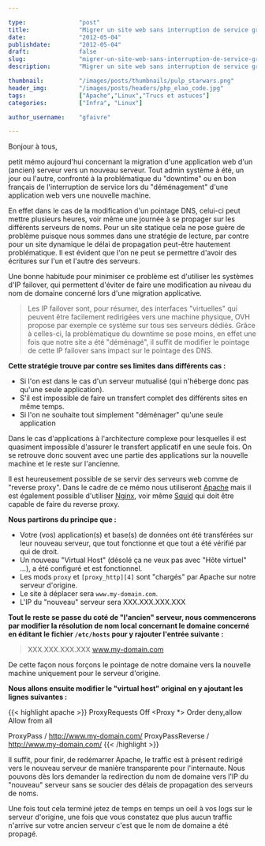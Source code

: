 ```yaml
---

type:               "post"
title:              "Migrer un site web sans interruption de service grâce au reverse proxy d'Apache."
date:               "2012-05-04"
publishdate:        "2012-05-04"
draft:              false
slug:               "migrer-un-site-web-sans-interruption-de-service-grace-au-reverse-proxy-dapache"
description:        "Migrer un site web sans interruption de service grâce au reverse proxy d'Apache."

thumbnail:          "/images/posts/thumbnails/pulp_starwars.png"
header_img:         "/images/posts/headers/php_elao_code.jpg"
tags:               ["Apache","Linux","Trucs et astuces"]
categories:         ["Infra", "Linux"]

author_username:    "gfaivre"

---
```


Bonjour à tous,

petit mémo aujourd'hui concernant la migration d'une application web d'un (ancien) serveur vers un nouveau serveur.
Tout admin système à été, un jour ou l'autre, confronté à la problématique du "downtime" ou en bon français de l'interruption de service lors du "déménagement" d'une application web vers une nouvelle machine.

En effet dans le cas de la modification d'un pointage DNS, celui-ci peut mettre plusieurs heures, voir même une journée à se propager sur les différents serveurs de noms.
Pour un site statique cela ne pose guère de problème puisque nous sommes dans une stratégie de lecture, par contre pour un site dynamique le délai de propagation peut-être hautement problématique. Il est évident que l'on ne peut se permettre d'avoir des écritures sur l'un et l'autre des serveurs.

Une bonne habitude pour minimiser ce problème est d'utiliser les systèmes d'IP failover, qui permettent d'éviter de faire une modification au niveau du nom de domaine concerné lors d'une migration applicative.

>   Les IP failover sont, pour résumer, des interfaces "virtuelles" qui peuvent être facilement redirigées vers une machine physique, OVH propose par exemple ce système sur tous ses serveurs dédiés. Grâce à celles-ci, la problématique du downtime se pose moins, en effet une fois que notre site a été "déménagé", il suffit de modifier le pointage de cette IP failover sans impact sur le pointage des DNS.

**Cette stratégie trouve par contre ses limites dans différents cas :**

- Si l'on est dans le cas d'un serveur mutualisé (qui n'héberge donc pas qu'une seule application).
- S'il est impossible de faire un transfert complet des différents sites en même temps.
- Si l'on ne souhaite tout simplement "déménager" qu'une seule application

Dans le cas d'applications à l'architecture complexe pour lesquelles il est quasiment impossible d'assurer le transfert applicatif en une seule fois. On se retrouve donc souvent avec une partie des applications sur la nouvelle machine et le reste sur l'ancienne.

Il est heureusement possible de se servir des serveurs web comme de "reverse proxy".
Dans le cadre de ce mémo nous utiliseront [Apache][1] mais il est également possible d'utiliser [Nginx][2], voir même [Squid][3] qui doit être capable de faire du reverse proxy.

**Nous partirons du principe que :**

- Votre (vos) application(s) et base(s) de données ont été transférées sur leur nouveau serveur, que tout fonctionne et que tout a été vérifié par qui de droit.
- Un nouveau "Virtual Host" (désolé ça ne veux pas avec "Hôte virtuel" ...), a été configuré et est fonctionnel.
- Les mods `proxy` et `[proxy_http][4]` sont "chargés" par Apache sur notre serveur d'origine.
- Le site à déplacer sera `www.my-domain.com`.
- L'IP du "nouveau" serveur sera XXX.XXX.XXX.XXX

**Tout le reste se passe du coté de "l'ancien" serveur, nous commencerons par modifier la résolution de nom local concernant le domaine concerné en éditant le fichier `/etc/hosts` pour y rajouter l'entrée suivante :**

> XXX.XXX.XXX.XXX www.my-domain.com

De cette façon nous forçons le pointage de notre domaine vers la nouvelle machine uniquement pour le serveur d'origine.

**Nous allons ensuite modifier le "virtual host" original en y ajoutant les lignes suivantes :**

{{< highlight apache >}}
ProxyRequests Off
<Proxy *>
  Order deny,allow
  Allow from all
</Proxy>

ProxyPass / http://www.my-domain.com/
ProxyPassReverse / http://www.my-domain.com/
{{< /highlight >}}


Il suffit, pour finir, de redémarrer Apache, le traffic est à présent redirigé vers le nouveau serveur de manière transparente pour l'internaute.
Nous pouvons dès lors demander la redirection du nom de domaine vers l'IP du "nouveau" serveur sans se soucier des délais de propagation des serveurs de noms.

Une fois tout cela terminé jetez de temps en temps un oeil à vos logs sur le serveur d'origine, une fois que vous constatez que plus aucun traffic n'arrive sur votre ancien serveur c'est que le nom de domaine a été propagé.

 [1]: http://httpd.apache.org/ "Apache"
 [2]: http://nginx.com/ "Nginx"
 [3]: http://www.squid-cache.org/ "Squid"
 [4]: http://www.elao.com/blog/linux/reverse-proxy-apache-no-protocol-handler-was-valid-for-the-url.html "Reverse proxy Apache: No protocol handler was valid for the URL"
